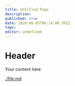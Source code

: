 ```yaml
---
title: Untitled Page
description: 
published: true
date: 2020-06-05T06:14:08.301Z
tags: 
editor: undefined
---
```


# Header
Your content here

[./file.md](./file.md)